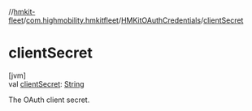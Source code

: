 //[hmkit-fleet](../../../index.md)/[com.highmobility.hmkitfleet](../index.md)/[HMKitOAuthCredentials](index.md)/[clientSecret](client-secret.md)

# clientSecret

[jvm]\
val [clientSecret](client-secret.md): [String](https://kotlinlang.org/api/latest/jvm/stdlib/kotlin-stdlib/kotlin/-string/index.html)

The OAuth client secret.
